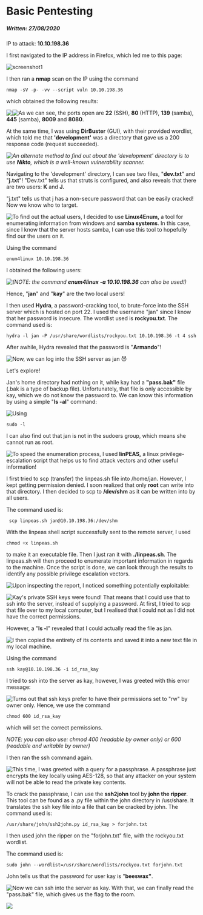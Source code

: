 # Basic Pentesting

##### Written: 27/08/2020

IP to attack: **10.10.198.36**



I first navigated to the IP address in Firefox, which led me to this page:

![screenshot1](screenshot1.png)

I then ran a **nmap** scan on the IP using the command

```
nmap -sV -p- -vv --script vuln 10.10.198.36 
```

which obtained the following results:

<img style="float: left;" src="screenshots/screenshot2.png">

<img style="float: left;" src="screenshots/screenshot3.png">



As we can see, the ports open are **22** (SSH), **80** (HTTP), **139** (samba), **445** (samba), **8009** and **8080**.

At the same time, I was using **DirBuster** (GUI), with their provided wordlist, which told me that **'development'** was a directory that gave us a 200 response code (request succeeded).

<img style="float: left;" src="screenshots/screenshot4.png">



*An alternate method to find out about the 'development' directory is to use **Nikto**, which is a well-known vulnerability scanner.*

Navigating to the 'development' directory, I can see two files, "**dev.txt**" and "**j.txt**"! "Dev.txt" tells us that struts is configured, and also reveals that there are two users: **K** and **J.** 

"j.txt" tells us that j has a non-secure password that can be easily cracked! Now we know who to target.

<img style="float: left;" src="screenshots/screenshot5.png">



To find out the actual users, I decided to use **Linux4Enum,** a tool for enumerating information from windows and **samba systems**. In this case, since I know that the server hosts samba, I can use this tool to hopefully find our the users on it.

Using the command 

```
enum4linux 10.10.198.36
```

I obtained the following users:

<img style="float: left;" src="screenshots/screenshot6.png">

*(NOTE: the command **enum4linux -a 10.10.198.36** can also be used!)*



Hence, "**jan**" and "**kay**" are the two local users!

I then used **Hydra**, a password-cracking tool, to brute-force into the SSH server which is hosted on port 22. I used the username "jan" since I know that her password is insecure. The wordlist used is **rockyou.txt**. The command used is:

```
hydra -l jan -P /usr/share/wordlists/rockyou.txt 10.10.198.36 -t 4 ssh
```

After awhile, Hydra revealed that the password is "**Armando**"!

<img style="float: left;" src="screenshots/screenshot7.png">



Now, we can log into the SSH server as jan :smiling_imp: 

Let's explore!

Jan's home directory had nothing on it, while kay had a **"pass.bak"** file (.bak is a type of backup file). Unfortunately, that file is only accessible by kay, which we do not know the password to. We can know this information by using a simple "**ls -al**" command:

<img style="float: left;" src="screenshots/screenshot8.png">

Using 

```
sudo -l 
```

I can also find out that jan is not in the sudoers group, which means she cannot run as root.

<img style="float: left;" src="screenshots/screenshot9.png">



To speed the enumeration process, I used **linPEAS,** a linux privilege-escalation script that helps us to find attack vectors and other useful information!

I first tried to scp (transfer) the linpeas.sh file into /home/jan. However, I kept getting permission denied. I soon realized that only **root** can write into that directory. I then decided to scp to **/dev/shm** as it can be written into by all users.



The command used is:

```
 scp linpeas.sh jan@10.10.198.36:/dev/shm
```

With the linpeas shell script successfully sent to the remote server, I used 

```
chmod +x linpeas.sh
```

to make it an executable file. Then I just ran it with **./linpeas.sh**. The linpeas.sh will then proceed to enumerate important information in regards to the machine. Once the script is done, we can look through the results to identify any possible privilege escalation vectors.

<img style="float: left;" src="screenshots/screenshot10.png">



Upon inspecting the report, I noticed something potentially exploitable:

<img style="float: left;" src="screenshots/screenshot11.png">

Kay's private SSH keys were found! That means that I could use that to ssh into the server, instead of supplying a password. At first, I tried to scp that file over to my local computer, but I realised that I could not as I did not have the correct permissions. 

However, a "**ls -l**" revealed that I could actually read the file as jan.

<img style="float: left;" src="screenshots/screenshot12.png">



I then copied the entirety of its contents and saved it into a new text file in my local machine.

Using the command 

```
ssh kay@10.10.198.36 -i id_rsa_kay
```

I tried to ssh into the server as kay, however, I was greeted with this error message:

<img style="float: left;" src="screenshots/screenshot13.png">



Turns out that ssh keys prefer to have their permissions set to "rw" by owner only. Hence, we use the command 

```
chmod 600 id_rsa_kay
```

which will set the correct permissions.

*NOTE: you can also use: chmod 400 (readable by owner only) or 600 (readable and writable by owner)*



I then ran the ssh command again.

<img style="float: left;" src="screenshots/screenshot14.png">

This time, I was greeted with a query for a passphrase. A passphrase just encrypts the key locally using AES-128, so that any attacker on your system will not be able to read the private key contents.

To crack the passphrase, I can use the **ssh2john** tool by **john the ripper**. This tool can be found as a .py file within the john directory in /usr/share. It translates the ssh key file into a file that can be cracked by john. The command used is:

```
/usr/share/john/ssh2john.py id_rsa_kay > forjohn.txt
```

I then used john the ripper on the "forjohn.txt" file, with the rockyou.txt wordlist.

The command used is: 

```
sudo john --wordlist=/usr/share/wordlists/rockyou.txt forjohn.txt
```

John tells us that the password for user kay is "**beeswax"**.

<img style="float: left;" src="screenshots/screenshot15.png">



Now we can ssh into the server as kay. With that, we can finally read the "pass.bak" file, which gives us the flag to the room.

<img style="float: left;" src="screenshots/screenshot16.png">